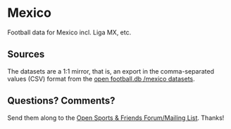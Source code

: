 # Mexico

Football data for Mexico incl. Liga MX, etc.



## Sources

The datasets are a 1:1 mirror, that is, an export in the comma-separated values (CSV) format from the [open football.db /mexico datasets](https://github.com/openfootball/mexico).



## Questions? Comments?

Send them along to the
[Open Sports & Friends Forum/Mailing List](http://groups.google.com/group/opensport).
Thanks!

